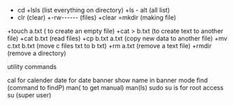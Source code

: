 + cd
+lsls (list everything on directory)
+ls - alt (all list)
+ clr (clear)
+-rw------ (files)
+clear
=mkdir (making file)

+touch a.txt ( to create an empty file)
+cat > b.txt (to create text to another file)
+cat b.txt (read files)
+cp b.txt a.txt (copy new data to another file)
+mv c.txt b.txt (move c files txt to b txt)
+rm a.txt (remove a text file)
+rmdir (remove a directory)


utility commands

cal for calender
date for date
banner show name in banner mode
find (command to findP)
man( to get manual)
man(ls)
sudo su is for root access
su (super user)
